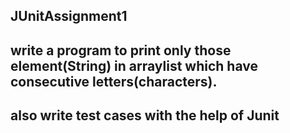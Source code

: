 ## JUnitAssignment1
## write a program to print only those element(String) in arraylist which have consecutive letters(characters).
## also write test cases with the help of Junit
